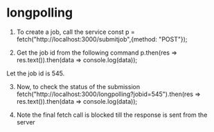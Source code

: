# longpolling
1. To create a job, call the service
const p = fetch("http://localhost:3000/submitjob",{method: "POST"});

2. Get the job id from the following command
p.then(res => res.text()).then(data => console.log(data));

Let the job id is 545.

3. Now, to check the status of the submission
fetch("http://localhost:3000/longpolling?jobid=545").then(res => res.text()).then(data => console.log(data));

4. Note the final fetch call is blocked till the response is sent from the server

